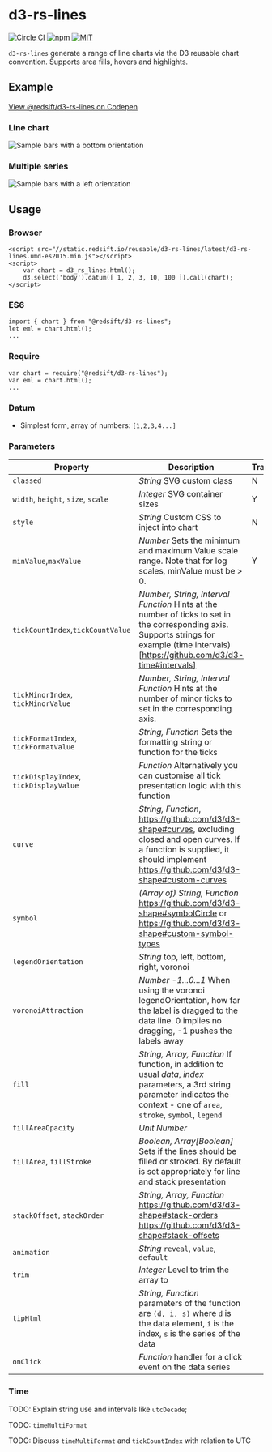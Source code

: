 # d3-rs-lines

[![Circle CI](https://img.shields.io/circleci/project/redsift/d3-rs-lines.svg?style=flat-square)](https://circleci.com/gh/redsift/d3-rs-lines)
[![npm](https://img.shields.io/npm/v/@redsift/d3-rs-lines.svg?style=flat-square)](https://www.npmjs.com/package/@redsift/d3-rs-lines)
[![MIT](https://img.shields.io/badge/license-MIT-blue.svg?style=flat-square)](https://raw.githubusercontent.com/redsift/d3-rs-lines/master/LICENSE)

`d3-rs-lines` generate a range of line charts via the D3 reusable chart convention. Supports area fills, hovers and highlights.

## Example

[View @redsift/d3-rs-lines on Codepen](http://codepen.io/collection/DgkEpa/)

### Line chart

![Sample bars with a bottom orientation](https://bricks.redsift.io/reusable/d3-rs-lines.svg?_datum=[1,200,3100,1000]&orientation=bottom)

### Multiple series

![Sample bars with a left orientation](https://bricks.redsift.io/reusable/d3-rs-lines.svg?_datum=[[1,2,4],[0,1]])

## Usage

### Browser

    <script src="//static.redsift.io/reusable/d3-rs-lines/latest/d3-rs-lines.umd-es2015.min.js"></script>
    <script>
        var chart = d3_rs_lines.html();
        d3.select('body').datum([ 1, 2, 3, 10, 100 ]).call(chart);
    </script>

### ES6

    import { chart } from "@redsift/d3-rs-lines";
    let eml = chart.html();
    ...

### Require

    var chart = require("@redsift/d3-rs-lines");
    var eml = chart.html();
    ...

### Datum

- Simplest form, array of numbers: `[1,2,3,4...]`

### Parameters

Property|Description|Transition|Preview
----|-----------|----------|-------
`classed`|*String* SVG custom class|N
`width`, `height`, `size`, `scale`|*Integer* SVG container sizes|Y|[Pen](...)
`style`|*String* Custom CSS to inject into chart|N
`minValue`,`maxValue`|*Number* Sets the minimum and maximum Value scale range. Note that for log scales, minValue must be > 0.|Y
`tickCountIndex`,`tickCountValue`|*Number, String, Interval Function* Hints at the number of ticks to set in the corresponding axis. Supports strings for example (time intervals)[https://github.com/d3/d3-time#intervals]
`tickMinorIndex`, `tickMinorValue`|*Number, String, Interval Function* Hints at the number of minor ticks to set in the corresponding axis.
`tickFormatIndex`, `tickFormatValue`|*String, Function* Sets the formatting string or function for the ticks
`tickDisplayIndex`, `tickDisplayValue`|*Function* Alternatively you can customise all tick presentation logic with this function
`curve`|*String, Function*, https://github.com/d3/d3-shape#curves, excluding closed and open curves. If a function is supplied, it should implement https://github.com/d3/d3-shape#custom-curves
`symbol`|*(Array of) String, Function* https://github.com/d3/d3-shape#symbolCircle or https://github.com/d3/d3-shape#custom-symbol-types
`legendOrientation`|*String* top, left, bottom, right, voronoi
`voronoiAttraction`|*Number -1...0...1* When using the voronoi legendOrientation, how far the label is dragged to the data line. 0 implies no dragging, -1 pushes the labels away
`fill`|*String, Array, Function* If function, in addition to usual *data*, *index* parameters, a 3rd string parameter indicates the context - one of `area`, `stroke`, `symbol`, `legend`   
`fillAreaOpacity`|*Unit Number* 
`fillArea`, `fillStroke`|*Boolean, Array[Boolean]* Sets if the lines should be filled or stroked. By default is set appropriately for line and stack presentation
`stackOffset`, `stackOrder`|*String, Array, Function* https://github.com/d3/d3-shape#stack-orders https://github.com/d3/d3-shape#stack-offsets
`animation`|*String* `reveal`, `value`, `default`
`trim`|*Integer* Level to trim the array to
`tipHtml`|*String, Function* parameters of the function are `(d, i, s)` where `d` is the data element, `i` is the index, `s` is the series of the data
`onClick`|*Function* handler for a click event on the data series

### Time

TODO: Explain string use and intervals like `utcDecade`;

TODO: `timeMultiFormat`

TODO: Discuss `timeMultiFormat` and `tickCountIndex` with relation to UTC